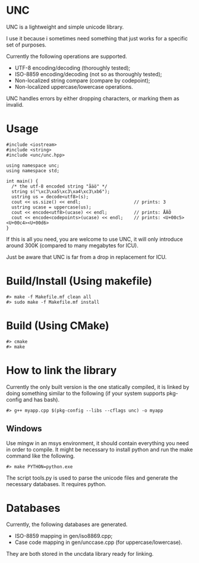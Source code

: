 UNC
===

UNC is a lightweight and simple unicode library.

I use it because i sometimes need something that just works for a specific set
of purposes.

Currently the following operations are supported.

 - UTF-8 encoding/decoding (thoroughly tested);
 - ISO-8859 encoding/decoding (not so as thoroughly tested);
 - Non-localized string compare (compare by codepoint);
 - Non-localized uppercase/lowercase operations.

UNC handles errors by either dropping characters, or marking them as invalid.

Usage
=====

    #include <iostream>
    #include <string>
    #include <unc/unc.hpp>

    using namespace unc;
    using namespace std;

    int main() {
      /* the utf-8 encoded string "åäö" */
      string s("\xc3\xa5\xc3\xa4\xc3\xb6");
      ustring us = decode<utf8>(s);
      cout << us.size() << endl;                    // prints: 3
      ustring ucase = uppercase(us);
      cout << encode<utf8>(ucase) << endl;          // prints: ÅÄÖ
      cout << encode<codepoints>(ucase) << endl;    // prints: <U+00c5><U+00c4><U+00d6>
    }

If this is all you need, you are welcome to use UNC, it will only introduce
around 300K (compared to many megabytes for ICU).

Just be aware that UNC is far from a drop in replacement for ICU.

Build/Install (Using makefile)
=============
    #> make -f Makefile.mf clean all
    #> sudo make -f Makefile.mf install

Build (Using CMake)
=============
    #> cmake
    #> make

How to link the library
=======================
Currently the only built version is the one statically compiled, it is linked
by doing something similar to the following (if your system supports pkg-config and
has bash).

    #> g++ myapp.cpp $(pkg-config --libs --cflags unc) -o myapp

Windows
-------
Use mingw in an msys environment, it should contain everything you need in
order to compile. It might be necessary to install python and run the make
command like the following.

    #> make PYTHON=python.exe 

The script tools.py is used to parse the unicode files and generate the
necessary databases. It requires python.

Databases
=========
Currently, the following databases are generated.

 - ISO-8859 mapping in gen/iso8869.cpp;
 - Case code mapping in gen/unccase.cpp (for uppercase/lowercase).

They are both stored in the uncdata library ready for linking.
